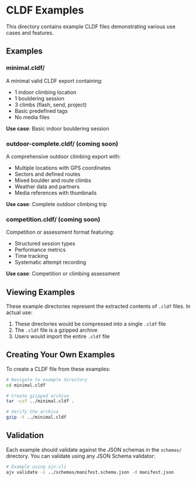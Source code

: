 # CLDF Examples

This directory contains example CLDF files demonstrating various use cases and features.

## Examples

### minimal.cldf/
A minimal valid CLDF export containing:
- 1 indoor climbing location
- 1 bouldering session
- 3 climbs (flash, send, project)
- Basic predefined tags
- No media files

**Use case**: Basic indoor bouldering session

### outdoor-complete.cldf/ (coming soon)
A comprehensive outdoor climbing export with:
- Multiple locations with GPS coordinates
- Sectors and defined routes
- Mixed boulder and route climbs
- Weather data and partners
- Media references with thumbnails

**Use case**: Complete outdoor climbing trip

### competition.cldf/ (coming soon)
Competition or assessment format featuring:
- Structured session types
- Performance metrics
- Time tracking
- Systematic attempt recording

**Use case**: Competition or climbing assessment

## Viewing Examples

These example directories represent the extracted contents of `.cldf` files. In actual use:

1. These directories would be compressed into a single `.cldf` file
2. The `.cldf` file is a gzipped archive
3. Users would import the entire `.cldf` file

## Creating Your Own Examples

To create a CLDF file from these examples:

```bash
# Navigate to example directory
cd minimal.cldf

# Create gzipped archive
tar -czf ../minimal.cldf .

# Verify the archive
gzip -t ../minimal.cldf
```

## Validation

Each example should validate against the JSON schemas in the `schemas/` directory. You can validate using any JSON Schema validator:

```bash
# Example using ajv-cli
ajv validate -s ../schemas/manifest.schema.json -d manifest.json
```